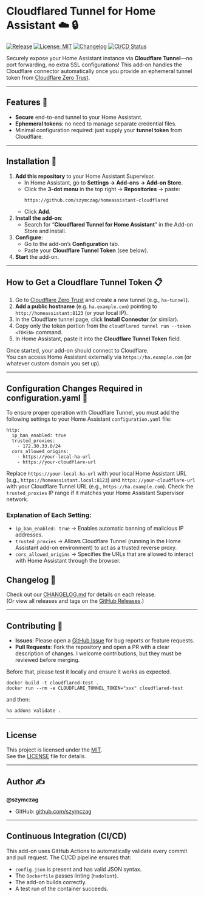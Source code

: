 # Cloudflared Tunnel for Home Assistant :cloud: :lock:

[![Release][release-badge]][release-link]
[![License: MIT][license-badge]][license-link]
[![Changelog][changelog-badge]][changelog-link]
[![CI/CD Status](https://github.com/szymczag/homeassistant-cloudflared/actions/workflows/ci.yml/badge.svg)](https://github.com/szymczag/homeassisant-cloudflared/actions)

Securely expose your Home Assistant instance via **Cloudflare Tunnel**—no port forwarding, no extra SSL configurations! This add-on handles the Cloudflare connector automatically once you provide an ephemeral tunnel token from [Cloudflare Zero Trust](https://dash.teams.cloudflare.com/).

---

## Features :rocket:
- **Secure** end-to-end tunnel to your Home Assistant.
- **Ephemeral tokens**: no need to manage separate credential files.
- Minimal configuration required: just supply your **tunnel token** from Cloudflare.

---

## Installation :wrench:

1. **Add this repository** to your Home Assistant Supervisor.  
   - In Home Assistant, go to **Settings → Add-ons → Add-on Store**.  
   - Click the **3-dot menu** in the top right → **Repositories** → paste:  
     ```
     https://github.com/szymczag/homeassistant-cloudflared
     ```
   - Click **Add**.  
2. **Install the add-on**:  
   - Search for “**Cloudflared Tunnel for Home Assistant**” in the Add-on Store and install.  
3. **Configure**:  
   - Go to the add-on’s **Configuration** tab.  
   - Paste your **Cloudflare Tunnel Token** (see below).  
4. **Start** the add-on.  

---

## How to Get a Cloudflare Tunnel Token :clipboard:

1. Go to [Cloudflare Zero Trust](https://dash.teams.cloudflare.com/) and create a new tunnel (e.g., `ha-tunnel`).  
2. **Add a public hostname** (e.g. `ha.example.com`) pointing to `http://homeassistant:8123` (or your local IP).  
3. In the Cloudflare tunnel page, click **Install Connector** (or similar).  
4. Copy only the token portion from the `cloudflared tunnel run --token <TOKEN>` command.  
5. In Home Assistant, paste it into the **Cloudflare Tunnel Token** field.  

Once started, your add-on should connect to Cloudflare.  
You can access Home Assistant externally via `https://ha.example.com` (or whatever custom domain you set up).

---

## Configuration Changes Required in configuration.yaml :wrench:
To ensure proper operation with Cloudflare Tunnel, you must add the following settings to your Home Assistant `configuration.yaml` file:
```
http:
  ip_ban_enabled: true
  trusted_proxies:
    - 172.30.33.0/24
  cors_allowed_origins:
    - https://your-local-ha-url
    - https://your-cloudflare-url
```
Replace `https://your-local-ha-url` with your local Home Assistant URL (e.g., `https://homeassistant.local:8123`) and `https://your-cloudflare-url` with your Cloudflare Tunnel URL (e.g., `https://ha.example.com`). Check the `trusted_proxies` IP range if it matches your Home Assistant Supervisor network.

### Explanation of Each Setting:
- `ip_ban_enabled: true` → Enables automatic banning of malicious IP addresses.
- `trusted_proxies` → Allows Cloudflare Tunnel (running in the Home Assistant add-on environment) to act as a trusted reverse proxy.
- `cors_allowed_origins` → Specifies the URLs that are allowed to interact with Home Assistant through the browser.


## Changelog :scroll:
Check out our [CHANGELOG.md](CHANGELOG.md) for details on each release.  
(Or view all releases and tags on the [GitHub Releases][release-link].)

---

## Contributing :handshake:
- **Issues**: Please open a [GitHub Issue](https://github.com/szymczag/homeassistant-cloudflared/issues) for bug reports or feature requests.  
- **Pull Requests**: Fork the repository and open a PR with a clear description of changes. I welcome contributions, but they must be reviewed before merging.

Before that, please test it locally and ensure it works as expected.
```
docker build -t cloudflared-test .
docker run --rm -e CLOUDFLARE_TUNNEL_TOKEN="xxx" cloudflared-test
```
and then:
```
ha addons validate .
```

---

## License
This project is licensed under the [MIT][license-link].  
See the [LICENSE](LICENSE) file for details.

---

## Author :writing_hand:
**@szymczag**  
- GitHub: [github.com/szymczag](https://github.com/szymczag/homeassistant-cloudflared)

---

## Continuous Integration (CI/CD)
This add-on uses GitHub Actions to automatically validate every commit and pull request.
The CI/CD pipeline ensures that:

- `config.json` is present and has valid JSON syntax.
- The `Dockerfile` passes linting (`hadolint`).
- The add-on builds correctly.
- A test run of the container succeeds.

[release-badge]: https://img.shields.io/github/v/release/szymczag/homeassistant-cloudflared.svg?logo=github
[release-link]: https://github.com/szymczag/homeassistant-cloudflared/releases

[license-badge]: https://img.shields.io/github/license/szymczag/homeassistant-cloudflared?color=blue
[license-link]: https://github.com/szymczag/homeassistant-cloudflared/blob/main/LICENSE

[changelog-badge]: https://img.shields.io/badge/changelog-click%20here-blue
[changelog-link]: https://github.com/szymczag/homeassistant-cloudflared/blob/main/CHANGELOG.md

